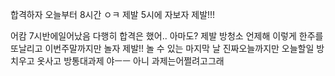 합격하자
오늘부터 8시간
ㅇㅋ
제발 5시에 자보자 제발!!!

어캄 7시반에일어났음
다행히 합격은 했어.. 아마도?
제발 방청소
언제해
이렇게 한주를 또날리고
이번주말까지만 놀자 제발!!
놀 수 있는 마지막 날
진짜오늘까지만
오늘할일 방치우고 옷사고 방통대과제
야ㅡㅡ
아니 과제는어쩔려고그래
